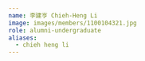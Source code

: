 ```yaml
---
name: 李建亨 Chieh-Heng Li 
image: images/members/1100104321.jpg 
role: alumni-undergraduate
aliases:
  - chieh heng li
---
```

